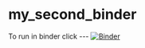 # my_second_binder
To run in binder click ---
[![Binder](https://mybinder.org/badge_logo.svg)](https://mybinder.org/v2/gh/mays25/HEC-Lect-0/HEAD) 
